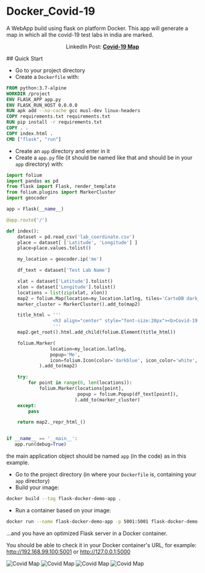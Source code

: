 # Docker_Covid-19
A WebApp build using flask on platform Docker. This app will generate a map in which all the covid-19 test labs in india are marked.
<p align="center">
  LinkedIn Post: <a href="https://www.linkedin.com/posts/shivam-gupta1808_righteducation-docker-vimaldaga-activity-6661554998603726850-RkiH"><strong>Covid-19 Map</strong></a>
</p>
## Quick Start

* Go to your project directory
* Create a `Dockerfile` with:

```Dockerfile
FROM python:3.7-alpine
WORKDIR /project
ENV FLASK_APP app.py
ENV FLASK_RUN_HOST 0.0.0.0
RUN apk add --no-cache gcc musl-dev linux-headers
COPY requirements.txt requirements.txt
RUN pip install -r requirements.txt
COPY . .
COPY index.html .
CMD ["flask", "run"]
```

* Create an `app` directory and enter in it
* Create a `app.py` file (it should be named like that and should be in your `app` directory) with:

```python
import folium
import pandas as pd
from flask import Flask, render_template
from folium.plugins import MarkerCluster
import geocoder

app = Flask(__name__)

@app.route('/')

def index():
    dataset = pd.read_csv('lab_coordinate.csv')
    place = dataset[ ['Latitude', 'Longitude'] ]
    place=place.values.tolist()

    my_location = geocoder.ip('me')

    df_text = dataset['Test Lab Name']

    xlat = dataset['Latitude'].tolist()
    xlon = dataset['Longitude'].tolist()
    locations = list(zip(xlat, xlon))
    map2 = folium.Map(location=my_location.latlng, tiles='CartoDB dark_matter', zoom_start=8)
    marker_cluster = MarkerCluster().add_to(map2)

    title_html = '''
             	 <h3 align="center" style="font-size:20px"><b>Covid-19 Active Test Lab Near You</b></h3>
             	 '''
    map2.get_root().html.add_child(folium.Element(title_html))

    folium.Marker(
                location=my_location.latlng, 
                popup='Me',
                icon=folium.Icon(color='darkblue', icon_color='white', icon='male', angle=0, prefix='fa')
            ).add_to(map2)

    try:
        for point in range(0, len(locations)):
            folium.Marker(locations[point], 
                          popup = folium.Popup(df_text[point]),
                         ).add_to(marker_cluster)    
    except:
        pass

    return map2._repr_html_()


if __name__ == '__main__':
   app.run(debug=True)
```

the main application object should be named `app` (in the code) as in this example.

* Go to the project directory (in where your `Dockerfile` is, containing your `app` directory)
* Build your image:

```bash
docker build --tag flask-docker-demo-app .
```

* Run a container based on your image:

```bash
docker run --name flask-docker-demo-app -p 5001:5001 flask-docker-demo-app
```

...and you have an optimized Flask server in a Docker container.

You should be able to check it in your Docker container's URL, for example: <a href="http://192.168.99.100:5001" target="_blank">http://192.168.99.100:5001</a> or <a href="http://127.0.0.1:5000" target="_blank">http://127.0.0.1:5000</a>

<img src='https://raw.githubusercontent.com/shivam1808/Docker_Covid_Map/master/pic1.PNG' border='0' alt='Covid Map'/>
<img src='https://raw.githubusercontent.com/shivam1808/Docker_Covid_Map/master/pic2.PNG' border='0' alt='Covid Map'/>

<img src='https://raw.githubusercontent.com/shivam1808/Docker_Covid_Map/master/pic3.PNG' border='0' alt='Covid Map'/>
<img src='https://raw.githubusercontent.com/shivam1808/Docker_Covid_Map/master/pic4.PNG' border='0' alt='Covid Map'/>
